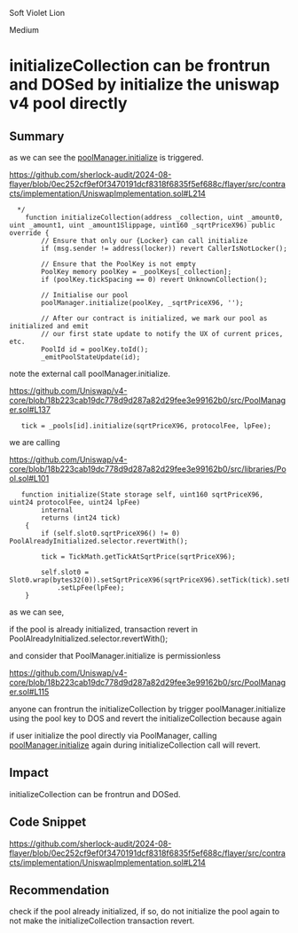 Soft Violet Lion

Medium

# initializeCollection can be frontrun and DOSed by initialize the uniswap v4 pool directly


## Summary

 as we can see the [poolManager.initialize](https://github.com/Uniswap/v4-core/blob/18b223cab19dc778d9d287a82d29fee3e99162b0/src/PoolManager.sol#L132) is triggered.

https://github.com/sherlock-audit/2024-08-flayer/blob/0ec252cf9ef0f3470191dcf8318f6835f5ef688c/flayer/src/contracts/implementation/UniswapImplementation.sol#L214

```solidity
  */
    function initializeCollection(address _collection, uint _amount0, uint _amount1, uint _amount1Slippage, uint160 _sqrtPriceX96) public override {
        // Ensure that only our {Locker} can call initialize
        if (msg.sender != address(locker)) revert CallerIsNotLocker();

        // Ensure that the PoolKey is not empty
        PoolKey memory poolKey = _poolKeys[_collection];
        if (poolKey.tickSpacing == 0) revert UnknownCollection();

        // Initialise our pool
        poolManager.initialize(poolKey, _sqrtPriceX96, '');

        // After our contract is initialized, we mark our pool as initialized and emit
        // our first state update to notify the UX of current prices, etc.
        PoolId id = poolKey.toId();
        _emitPoolStateUpdate(id);
```

note the external call poolManager.initialize.

https://github.com/Uniswap/v4-core/blob/18b223cab19dc778d9d287a82d29fee3e99162b0/src/PoolManager.sol#L137

```solidity
   tick = _pools[id].initialize(sqrtPriceX96, protocolFee, lpFee);
```

we are calling 

https://github.com/Uniswap/v4-core/blob/18b223cab19dc778d9d287a82d29fee3e99162b0/src/libraries/Pool.sol#L101

```solidity
   function initialize(State storage self, uint160 sqrtPriceX96, uint24 protocolFee, uint24 lpFee)
        internal
        returns (int24 tick)
    {
        if (self.slot0.sqrtPriceX96() != 0) PoolAlreadyInitialized.selector.revertWith();

        tick = TickMath.getTickAtSqrtPrice(sqrtPriceX96);

        self.slot0 = Slot0.wrap(bytes32(0)).setSqrtPriceX96(sqrtPriceX96).setTick(tick).setProtocolFee(protocolFee)
            .setLpFee(lpFee);
    }
```

as we can see,

if the pool is already initialized, transaction revert in PoolAlreadyInitialized.selector.revertWith();

and consider that PoolManager.initialize is permissionless

https://github.com/Uniswap/v4-core/blob/18b223cab19dc778d9d287a82d29fee3e99162b0/src/PoolManager.sol#L115

anyone can frontrun the initializeCollection by trigger poolManager.initialize using the pool key to DOS and revert the  initializeCollection because again

if user initialize the pool directly via PoolManager, calling [poolManager.initialize](https://github.com/sherlock-audit/2024-08-flayer/blob/0ec252cf9ef0f3470191dcf8318f6835f5ef688c/flayer/src/contracts/implementation/UniswapImplementation.sol#L214) again during initializeCollection call will revert.

## Impact

 initializeCollection can be frontrun and DOSed.

## Code Snippet

https://github.com/sherlock-audit/2024-08-flayer/blob/0ec252cf9ef0f3470191dcf8318f6835f5ef688c/flayer/src/contracts/implementation/UniswapImplementation.sol#L214

## Recommendation

check if the pool already initialized, if so, do not initialize the pool again to not make the  initializeCollection  transaction revert.
